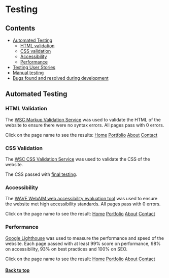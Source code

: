 # Testing

## Contents
   * [Automated Testing](#automated-testing)
      + [HTML validation](#html-validation)
      + [CSS validation](#css-validation)
      + [Accessibility](#accessibility)
      + [Performance](#performance)
   * [Testing User Stories]()
   * [Manual testing]()
   * [Bugs found and resolved during development]()

## Automated Testing

### HTML Validation

The [WSC Markup Validation Service](https://validator.w3.org/) was used to validate the HTML of the website to ensure there were no syntax errors. All pages pass with 0 errors.

Click on the page name to see the results: [Home](https://github.com/twschan/CI_MS1_Tessa_Chan/blob/master/docs/validation/html-validation/html-validation-index.png) [Portfolio](https://github.com/twschan/CI_MS1_Tessa_Chan/blob/master/docs/validation/html-validation/html-validation-portfolio.png) [About](https://github.com/twschan/CI_MS1_Tessa_Chan/blob/master/docs/validation/html-validation/html-validation-about.png) [Contact](https://github.com/twschan/CI_MS1_Tessa_Chan/blob/master/docs/validation/html-validation/html-validation-contact.png)

### CSS Validation

The [WSC CSS Validation Service](https://jigsaw.w3.org/css-validator/) was used to validate the CSS of the website.

The CSS passed with [final testing](https://github.com/twschan/CI_MS1_Tessa_Chan/blob/master/docs/validation/css-validation/css-validation.png).

### Accessibility

The [WAVE WebAIM web accessibility evaluation tool](https://wave.webaim.org/) was used to ensure the website met high accessibility standards. All pages pass with 0 errors.

Click on the page name to see the result: [Home](https://github.com/twschan/CI_MS1_Tessa_Chan/blob/master/docs/validation/accessibility/WAVE-index-page.png) [Portfolio](https://github.com/twschan/CI_MS1_Tessa_Chan/blob/master/docs/validation/accessibility/WAVE-portfolio-page.png) [About](https://github.com/twschan/CI_MS1_Tessa_Chan/blob/master/docs/validation/accessibility/WAVE-about-page.png) [Contact](https://github.com/twschan/CI_MS1_Tessa_Chan/blob/master/docs/validation/accessibility/WAVE-contact-page.png)

### Performance

[Google Lighthouse](https://developers.google.com/web/tools/lighthouse/) was used to measure the performance and speed of the website. Each page passed with at least 99% score on performance, 98% on accessibility, 93% on best practices and 100% on SEO.

Click on the page name to see the result: [Home](https://github.com/twschan/CI_MS1_Tessa_Chan/blob/master/docs/validation/lighthouse-performance/index.png) [Portfolio](https://github.com/twschan/CI_MS1_Tessa_Chan/blob/master/docs/validation/lighthouse-performance/portfolio.png) [About](https://github.com/twschan/CI_MS1_Tessa_Chan/blob/master/docs/validation/lighthouse-performance/about.png) [Contact](https://github.com/twschan/CI_MS1_Tessa_Chan/blob/master/docs/validation/lighthouse-performance/contact.png)

#### [Back to top](<#contents>)
